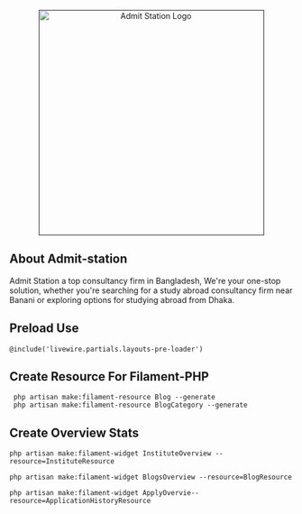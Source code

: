 <p align="center">
    <a href="" target="_blank">
        <img src="https://github.com/mannanshihab/admit-station/blob/main/public/assets/images/logo-bg.png?raw=true" width="400" alt="Admit Station Logo">
    </a>
</p>


## About Admit-station

Admit Station a top consultancy firm in Bangladesh, We&#039;re your one-stop solution,
whether you&#039;re searching for a study abroad consultancy firm near Banani or
exploring options for studying abroad from Dhaka.

## Preload Use 

    @include('livewire.partials.layouts-pre-loader')

## Create Resource For Filament-PHP

     php artisan make:filament-resource Blog --generate
     php artisan make:filament-resource BlogCategory --generate

## Create Overview Stats

    php artisan make:filament-widget InstituteOverview --resource=InstituteResource
    
    php artisan make:filament-widget BlogsOverview --resource=BlogResource

    php artisan make:filament-widget ApplyOvervie--resource=ApplicationHistoryResource

    